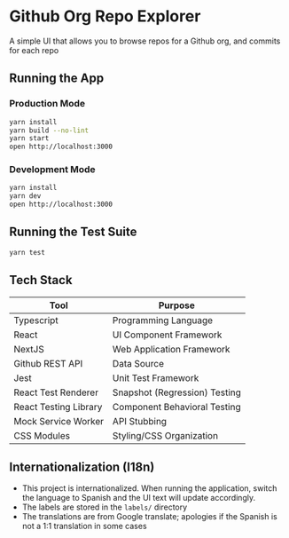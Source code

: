 # Github Org Repo Explorer

A simple UI that allows you to browse repos for a Github org, and commits for each repo

## Running the App

### Production Mode

```bash
yarn install
yarn build --no-lint
yarn start
open http://localhost:3000
```

### Development Mode

```bash
yarn install
yarn dev
open http://localhost:3000
```

## Running the Test Suite

```bash
yarn test
```

## Tech Stack

| Tool                  | Purpose                       |
| --------------------- | ----------------------------- |
| Typescript            | Programming Language          |
| React                 | UI Component Framework        |
| NextJS                | Web Application Framework     |
| Github REST API       | Data Source                   |
| Jest                  | Unit Test Framework           |
| React Test Renderer   | Snapshot (Regression) Testing |
| React Testing Library | Component Behavioral Testing  |
| Mock Service Worker   | API Stubbing                  |
| CSS Modules           | Styling/CSS Organization      |

## Internationalization (I18n)

- This project is internationalized. When running the application, switch the language to Spanish and the UI text will update accordingly.
- The labels are stored in the `labels/` directory
- The translations are from Google translate; apologies if the Spanish is not a 1:1 translation in some cases
